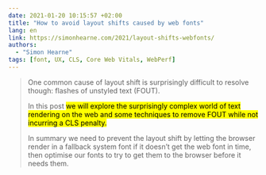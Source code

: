 ```yaml
---
date: 2021-01-20 10:15:57 +02:00
title: "How to avoid layout shifts caused by web fonts"
lang: en
link: https://simonhearne.com/2021/layout-shifts-webfonts/
authors:
  - "Simon Hearne"
tags: [font, UX, CLS, Core Web Vitals, WebPerf]
---
```


> One common cause of layout shift is surprisingly difficult to resolve though: flashes of unstyled text (FOUT).
>
> In this post <mark>we will explore the surprisingly complex world of text rendering on the web and some techniques to remove FOUT while not incurring a CLS penalty.</mark>
>
> In summary we need to prevent the layout shift by letting the browser render in a fallback system font if it doesn’t get the web font in time, then optimise our fonts to try to get them to the browser before it needs them.

